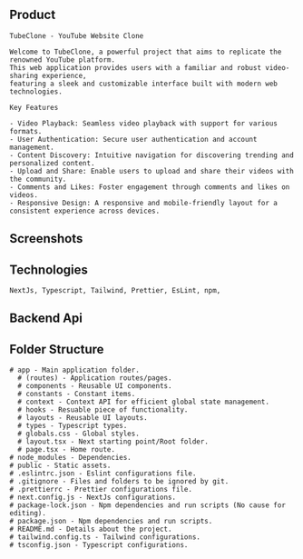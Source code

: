 
## Product

    TubeClone - YouTube Website Clone

    Welcome to TubeClone, a powerful project that aims to replicate the renowned YouTube platform. 
    This web application provides users with a familiar and robust video-sharing experience, 
    featuring a sleek and customizable interface built with modern web technologies.

    Key Features

    - Video Playback: Seamless video playback with support for various formats.
    - User Authentication: Secure user authentication and account management.
    - Content Discovery: Intuitive navigation for discovering trending and personalized content.
    - Upload and Share: Enable users to upload and share their videos with the community.
    - Comments and Likes: Foster engagement through comments and likes on videos.
    - Responsive Design: A responsive and mobile-friendly layout for a consistent experience across devices.

## Screenshots

## Technologies

    NextJs, Typescript, Tailwind, Prettier, EsLint, npm,

## Backend Api

## Folder Structure
    # app - Main application folder.
      # (routes) - Application routes/pages.
      # components - Reusable UI components.
      # constants - Constant items.
      # context - Context API for efficient global state management.
      # hooks - Resuable piece of functionality.
      # layouts - Reusable UI layouts.
      # types - Typescript types.
      # globals.css - Global styles.
      # layout.tsx - Next starting point/Root folder.
      # page.tsx - Home route.
    # node_modules - Dependencies.
    # public - Static assets.
    # .eslintrc.json - Eslint configurations file.
    # .gitignore - Files and folders to be ignored by git.
    # .prettierrc - Prettier configurations file.
    # next.config.js - NextJs configurations.
    # package-lock.json - Npm dependencies and run scripts (No cause for editing).
    # package.json - Npm dependencies and run scripts.
    # README.md - Details about the project.
    # tailwind.config.ts - Tailwind configurations.
    # tsconfig.json - Typescript configurations.
